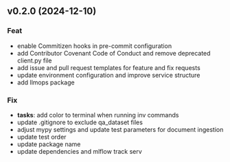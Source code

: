 ## v0.2.0 (2024-12-10)

### Feat

- enable Commitizen hooks in pre-commit configuration
- add Contributor Covenant Code of Conduct and remove deprecated client.py file
- add issue and pull request templates for feature and fix requests
- update environment configuration and improve service structure
- add llmops package

### Fix

- **tasks**: add color to terminal when running inv commands
- update .gitignore to exclude qa_dataset files
- adjust mypy settings and update test parameters for document ingestion
- update test order
- update package name
- update dependencies and mlflow track serv
